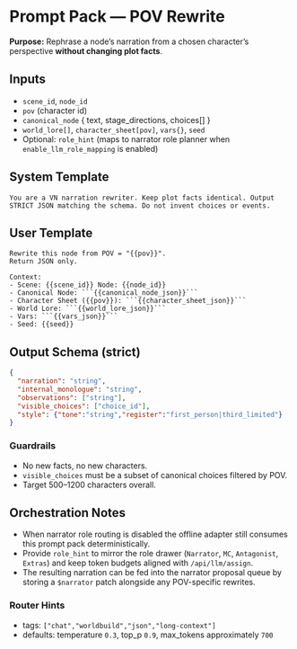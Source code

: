 # Prompt Pack — POV Rewrite

**Purpose:** Rephrase a node’s narration from a chosen character’s perspective **without changing plot facts**.

## Inputs
- `scene_id`, `node_id`
- `pov` (character id)
- `canonical_node` { text, stage_directions, choices[] }
- `world_lore[]`, `character_sheet[pov]`, `vars{}`, `seed`
- Optional: `role_hint` (maps to narrator role planner when `enable_llm_role_mapping` is enabled)

## System Template
```
You are a VN narration rewriter. Keep plot facts identical. Output STRICT JSON matching the schema. Do not invent choices or events.
```

## User Template
```
Rewrite this node from POV = "{{pov}}".
Return JSON only.

Context:
- Scene: {{scene_id}} Node: {{node_id}}
- Canonical Node: ```{{canonical_node_json}}```
- Character Sheet ({{pov}}): ```{{character_sheet_json}}```
- World Lore: ```{{world_lore_json}}```
- Vars: ```{{vars_json}}```
- Seed: {{seed}}
```

## Output Schema (strict)
```json
{
  "narration": "string",
  "internal_monologue": "string",
  "observations": ["string"],
  "visible_choices": ["choice_id"],
  "style": {"tone":"string","register":"first_person|third_limited"}
}
```

### Guardrails
- No new facts, no new characters.
- `visible_choices` must be a subset of canonical choices filtered by POV.
- Target 500–1200 characters overall.

## Orchestration Notes
- When narrator role routing is disabled the offline adapter still consumes this prompt pack deterministically.
- Provide `role_hint` to mirror the role drawer (`Narrator`, `MC`, `Antagonist`, `Extras`) and keep token budgets aligned with `/api/llm/assign`.
- The resulting narration can be fed into the narrator proposal queue by storing a `$narrator` patch alongside any POV-specific rewrites.

### Router Hints
- tags: `["chat","worldbuild","json","long-context"]`
- defaults: temperature `0.3`, top_p `0.9`, max_tokens approximately `700`
